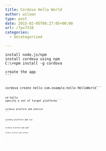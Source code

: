 ```yaml
---
title: Cordova Hello World
author: wiloon
type: post
date: 2015-02-05T08:27:05+00:00
url: /?p=7318
categories:
  - Uncategorized

---
```

<pre class="prettyprint"><code><span class="pln">install node.js/npm
install cordova using npm
C</span><span class="pun">:\></span><span class="pln">npm install </span><span class="pun">-</span><span class="pln">g cordova

create the app
</span>```

<pre class="prettyprint"><code><span class="pln">cordova create hello com</span><span class="pun">.</span><span class="pln">example</span><span class="pun">.</span><span class="pln">hello </span><span class="typ">HelloWorld</span>```

<pre class="prettyprint"><code><span class="pln">cd hello
specify a set of target platforms</span>```

<pre class="prettyprint"><code><span class="pln">cordova platform add android
</span>```

<pre class="prettyprint"><code><span class="pln">cordova platform add ios
</span>```

<pre class="prettyprint"><code><span class="pln">cordova platform add wp8</span>```

<pre class="prettyprint"><code><span class="pln">cordova platform add windows</span>```

<pre class="prettyprint"><code><span class="pln">
</span>```

<pre class="prettyprint"><code><span class="pln"> </span>```

<pre class="prettyprint"><code><span class="pln"> </span>```